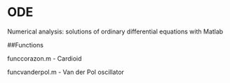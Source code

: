 # ODE

Numerical analysis: solutions of ordinary differential equations with Matlab


##Functions

funccorazon.m - Cardioid

funcvanderpol.m - Van der Pol oscillator
